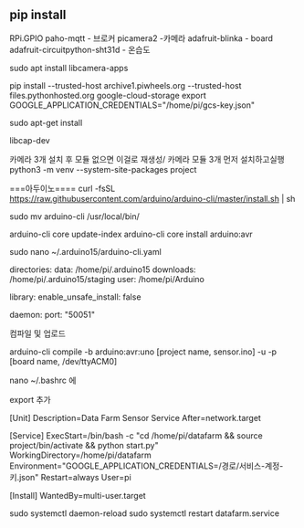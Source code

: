 <h2>pip install</h2>

RPi.GPIO
paho-mqtt - 브로커
picamera2 -카메라
adafruit-blinka - board
adafruit-circuitpython-sht31d - 온습도



sudo apt install
libcamera-apps


pip install --trusted-host archive1.piwheels.org --trusted-host files.pythonhosted.org google-cloud-storage
export GOOGLE_APPLICATION_CREDENTIALS="/home/pi/gcs-key.json"



sudo apt-get install

libcap-dev

카메라 3개 설치 후 모듈 없으면 이걸로 재생성/ 카메라 모듈 3개 먼저 설치하고실행
python3 -m venv --system-site-packages project


===아두이노====
curl -fsSL https://raw.githubusercontent.com/arduino/arduino-cli/master/install.sh | sh

sudo mv arduino-cli /usr/local/bin/

arduino-cli core update-index
arduino-cli core install arduino:avr


sudo nano ~/.arduino15/arduino-cli.yaml

directories:
  data: /home/pi/.arduino15
  downloads: /home/pi/.arduino15/staging
  user: /home/pi/Arduino

library:
  enable_unsafe_install: false

daemon:
  port: "50051"


컴파일 및 업로드

arduino-cli compile -b arduino:avr:uno [project name, sensor.ino] -u -p [board name, /dev/ttyACM0]









nano ~/.bashrc 에

export 추가


[Unit]
Description=Data Farm Sensor Service
After=network.target

[Service]
ExecStart=/bin/bash -c "cd /home/pi/datafarm && source project/bin/activate && python start.py"
WorkingDirectory=/home/pi/datafarm
Environment="GOOGLE_APPLICATION_CREDENTIALS=/경로/서비스-계정-키.json"
Restart=always
User=pi

[Install]
WantedBy=multi-user.target

sudo systemctl daemon-reload
sudo systemctl restart datafarm.service
